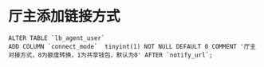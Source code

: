 
# 厅主添加链接方式

    ALTER TABLE `lb_agent_user`
    ADD COLUMN `connect_mode`  tinyint(1) NOT NULL DEFAULT 0 COMMENT '厅主对接方式，0为额度转换，1为共享钱包，默认为0' AFTER `notify_url`;
    
